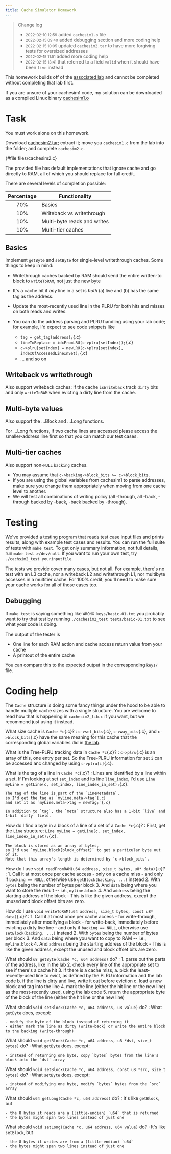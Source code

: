 ```yaml
---
title: Cache Simulator Homework
...
```



> Change log
>
> - <small>2022-02-10 12:59</small> added `cachesim1.o` file
> - <small>2022-02-15 09:40</small> added debugging section and more coding help
> - <small>2022-02-15 10:05</small> updated `cachesim2.tar` to have more forgiving tests for oversized addresses
> - <small>2022-02-15 11:51</small> added more coding help
> - <small>2022-02-15 13:41</small> that referred to a field `valid` when it should have been `live` instead

This homework builds off of the [associated lab](cachesim1.html) and cannot be completed without completing that lab first.

If you are unsure of your cachesim1 code, my solution can be downloaded as a compiled Linux binary [cachesim1.o](files/cachesim1.o)

# Task

You must work alone on this homework.

Download [cachesim2.tar](files/cachesim2.tar);
extract it;
move you `cachesim1.c` from the lab into the folder;
and complete `cachesim2.c`.

{#file files/cachesim2.c}

The provided file has default implementations that ignore cache and go directly to RAM, all of which you should replace for full credit.

There are several levels of completion possible:

| Percentage | Functionality |
|:----------:|---------------|
| 70%        | Basics |
| 10%        | Writeback vs writethrough |
| 10%        | Multi-byte reads and writes |
| 10%        | Multi-tier caches |


## Basics

Implement `getByte` and `setByte` for single-level writethrough caches.
Some things to keep in mind:

- Writethrough caches backed by RAM should send the entire written-to block to `writeToRAM`, not just the new byte

- It's a cache hit if *any* line in a set is *both* (a) live and (b) has the same tag as the address.

- Update the most-recently used line in the PLRU for both hits and misses on both reads and writes.

- You can do the address parsing and PLRU handling using your lab code; for example, I'd expect to see code snippets like
    - `tag = get_tag(address);`{.c}
    - `lineToReplace = idxFromLRU(c->plru[setIndex]);`{.c}
    - `c->plru[setIndex] = newLRU(c->plru[setIndex], indexOfAccessedLineInSet);`{.c}
    - ... and so on

## Writeback vs writethrough

Also support writeback caches:
if the cache `isWriteback`
track `dirty` bits
and only `writeToRAM` when evicting a dirty line from the cache.

## Multi-byte values

Also support the …Block and …Long functions.

For …Long functions, if two cache lines are accessed
please access the smaller-address line first so that you can match our test cases.

## Multi-tier caches

Also support non-`NULL` `backing` caches.

- You may assume that `c->backing->block_bits >= c->block_bits`.
- If you are using the global variables from cachesim1 to parse addresses, make sure you change them appropriately when moving from one cache level to another.
- We will test all combinations of writing policy (all -through, all -back, -through backed by -back, -back backed by -through).


# Testing

We've provided a testing program that reads test case input files and prints results,
along with example test cases and results.
You can run the full suite of tests with `make test`.
To get only summary information, not full details, run `make test >/dev/null`.
If you want to run your own test, try `./cachsim2_test yourinputfile`.

The tests we provide cover many cases, but not all.
For example, there's no test with an L3 cache, nor a writeback L2 and writethrough L1, nor multibyte accesses in a multitier cache.
For 100% credit, you'll need to make sure your cache works for all of those cases too.


## Debugging

If `make test` is saying something like `WRONG keys/basic-01.txt` you probably want to try that test by running `./cachesim2_test tests/basic-01.txt` to see what your code is doing. 

The output of the tester is

- One line for each RAM action and cache access return value from your cache
- A printout of the entire cache

You can compare this to the expected output in the corresponding `keys/` file.



# Coding help

The `Cache` structure is doing some fancy things under the hood to be able to handle multiple cache sizes with a single structure. You are welcome to read how that is happening in `cachesim2_lib.c` if you want, but we recommend just using it instead.

What size cache is `Cache *c`{.c}?
:   `c->set_bits`{.c}, `c->way_bits`{.c}, and `c->block_bits`{.c} have the same meaning for this cache that the corresponding global variables did in [the lab](cachesim1.html).

What is the Tree-PLRU tracking data in `Cache *c`{.c}?
:   `c->plru`{.c} is an array of this, one entry per set.
    So the Tree-PLRU information for set `i` can be accessed anc changed by using `c->plru[i]`{.c}.

What is the tag of a line in `Cache *c`{.c}?
:   Lines are identified by a line within a set.
    If I'm looking at set `set_index` and its line `line_index`, I'd use
    `Line myLine = getLine(c, set_index, line_index_in_set);`{.c}.
    
    The tag of the line is part of the `LineMetadata`,
    so I'd get the tag as `myLine.meta->tag`{.c}
    and set it as `myLine.meta->tag = newTag;`{.c}
    
    In addition to `tag`, the `meta` structure also has a 1-bit `live` and 1-bit `dirty` field.
    
How do I find a byte in a block of a line of a set of a `Cache *c`{.c}?
:   First, get the `Line` structure:
    `Line myLine = getLine(c, set_index, line_index_in_set);`{.c}.
    
    The block is stored as an array of bytes,
    so I'd use `myLine.block[block_offset]` to get a particular byte out of it.
    Note that this array's length is determined by `c->block_bits`.

How do I use `void readFromRAM(u64 address, size_t bytes, u8* data)`{.c}?
:   1. Call it at most once per cache access
        - only on a cache miss
        - and only if `backing == NULL`, otherwise use `getBlock(backing, ...)` instead
    2. With `bytes` being the number of bytes per block
    3. And `data` being where you want to store the result -- i.e., `myline.block`
    4. And `address` being the starting address of the block
        - This is like the given address, except the unused and block offset bits are zero.

How do I use `void writeToRAM(u64 address, size_t bytes, const u8* data)`{.c}?
:   1. Call it at most once per cache access
        - for write-through, immediately after modifying a block
        - for write-back, immediately before evicting a dirty live line
        - and only if `backing == NULL`, otherwise use `setBlock(backing, ...)` instead
    2. With `bytes` being the number of bytes per block
    3. And `data` being where you want to copy to RAM -- i.e., `myline.block`
    4. And `address` being the starting address of the block
        - This is like the given address, except the unused and block offset bits are zero.

What should `u8 getByte(Cache *c, u64 address)` do?
:   1. parse out the parts of the address, like in the lab
    2. check every line of the appropriate set to see if there's a cache hit
    3. if there is a cache miss,
        a. pick the least-recently-used line to evict, as defined by the PLRU information and the lab code
        b. if the line is dirty and live, write it out before eviction
        c. load a new block and tag into the line
    4. mark the line (either the hit line or the new line) as the most-recently used, using the lab code
    5. return the appropriate byte of the block of the line (either the hit line or the new line)

What should `void setBlock(Cache *c, u64 address, u8 value)` do?
:   What `getByte` does, except:
    
    - modify the byte of the block instead of returning it
    - either mark the line as dirty (write-back) or write the entire block to the backing (write-through)

What should `void getBlock(Cache *c, u64 address, u8 *dst, size_t bytes)` do?
:   What `getByte` does, except:

    - instead of returning one byte, copy `bytes` bytes from the line's block into the `dst` array

What should `void setBlock(Cache *c, u64 address, const u8 *src, size_t bytes)` do?
:   What `setByte` does, except:
    
    - instead of modifying one byte, modify `bytes` bytes from the `src` array

What should `u64 getLong(Cache *c, u64 address)` do?
:   It's like `getBlock`, but
    
    - the 8 bytes it reads are a (little-endian) `u64` that is returned
    - the bytes might span two lines instead of just one

What should `void setLong(Cache *c, u64 address, u64 value)` do?
:   It's like `setBlock`, but
    
    - the 8 bytes it writes are from a (little-endian) `u64`
    - the bytes might span two lines instead of just one
